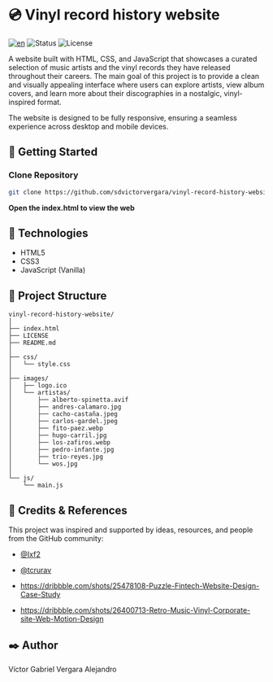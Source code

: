 # 💿 Vinyl record history website
[![en](https://img.shields.io/badge/lang-en-red.svg)](README.md)
![Status](https://img.shields.io/badge/status-in%20development-yellow.svg)
![License](https://img.shields.io/badge/licencia-MIT-green)


A website built with HTML, CSS, and JavaScript that showcases a curated selection of music artists and the vinyl records they have released throughout their careers. The main goal of this project is to provide a clean and visually appealing interface where users can explore artists, view album covers, and learn more about their discographies in a nostalgic, vinyl-inspired format.

The website is designed to be fully responsive, ensuring a seamless experience across desktop and mobile devices.

## 🚀 Getting Started 
### Clone Repository
```bash
git clone https://github.com/sdvictorvergara/vinyl-record-history-website
```
**Open the index.html to view the web**

## 🧩 Technologies
- HTML5
- CSS3
- JavaScript (Vanilla)

## 📂 Project Structure
````
vinyl-record-history-website/
│
├── index.html
├── LICENSE
├── README.md
│
├── css/
│   └── style.css
│
├── images/
│   ├── logo.ico
│   └── artistas/
│       ├── alberto-spinetta.avif
│       ├── andres-calamaro.jpg
│       ├── cacho-castaña.jpeg
│       ├── carlos-gardel.jpeg
│       ├── fito-paez.webp
│       ├── hugo-carril.jpg
│       ├── los-zafiros.webp
│       ├── pedro-infante.jpg
│       ├── trio-reyes.jpg
│       └── wos.jpg
│
└── js/
    └── main.js

````
## 🙌 Credits & References

This project was inspired and supported by ideas, resources, and people from the GitHub community:

- [@Ixf2](https://github.com/Ixf2) 
- [@tcrurav](https://github.com/tcrurav)

- https://dribbble.com/shots/25478108-Puzzle-Fintech-Website-Design-Case-Study
- https://dribbble.com/shots/26400713-Retro-Music-Vinyl-Corporate-site-Web-Motion-Design

## ✒️ Author
Víctor Gabriel Vergara Alejandro